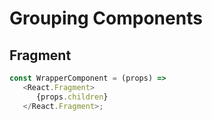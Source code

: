# Grouping Components

## Fragment

```javascript
const WrapperComponent = (props) =>
   <React.Fragment>
      {props.children}
   </React.Fragment>;
```

